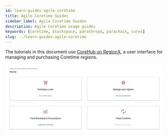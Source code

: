 ```yaml
---
id: learn-guides-agile-coretime
title: Agile Coretime Guides
sidebar_label: Agile Coretime Guides
description: Agile Coretime usage guides
keywords: [coretime, blockspace, parathread, parachain, cores]
slug: ../learn-guides-agile-coretime
---
```


The tutorials in this document use [CoreHub on RegionX](https://app.regionx.tech/), a user interface
for managing and purchasing Coretime regions.

![RegionX-UI](../assets/coretime/RegionX-UI.png)
